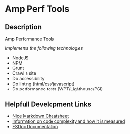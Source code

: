 # Amp Perf Tools

## Description

Amp Performance Tools

_Implements the following technologies_
  + NodeJS   
  + NPM   
  + Grunt   
  + Crawl a site   
  + Do accessibility   
  + Do linting (html/css/javascript)   
  + Do performance tests (WPT/Lighthouse/PSI)   

## Helpfull Development Links

  * [Nice Markdown Cheatsheet](https://github.com/adam-p/markdown-here/wiki/Markdown-Cheatsheet "Nice Markdown Cheatsheet")
  * [Information on code complexity and how it is measured](http://jscomplexity.org/ "Information on code complexity and how it is measured")
  * [ESDoc Documentation](https://esdoc.org/ "JSDoc Ducmentation")
